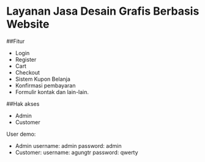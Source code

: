 # Layanan Jasa Desain Grafis Berbasis Website



##Fitur
- Login
- Register
- Cart
- Checkout
- Sistem Kupon Belanja
- Konfirmasi pembayaran
- Formulir kontak
dan lain-lain.

##Hak akses
- Admin
- Customer

User demo:
- Admin
username: admin 
password: admin
- Customer:
username: agungtr
password: qwerty
